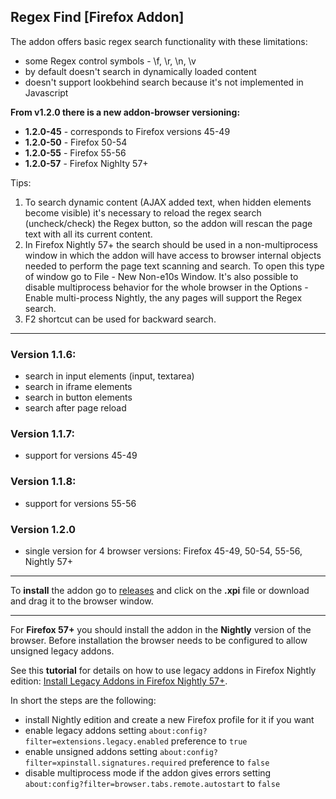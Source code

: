 ## Regex Find [Firefox Addon]

The addon offers basic regex search functionality with these limitations:

- some Regex control symbols - \f, \r, \n, \v
- by default doesn't search in dynamically loaded content
- doesn't support lookbehind search because it's not implemented in Javascript

**From v1.2.0 there is a new addon-browser versioning:**

- **1.2.0-45** - corresponds to Firefox versions 45-49
- **1.2.0-50** - Firefox 50-54
- **1.2.0-55** - Firefox 55-56
- **1.2.0-57** - Firefox Nighlty 57+

Tips:

1. To search dynamic content (AJAX added text, when hidden elements become visible) it's necessary to reload the regex search (uncheck/check) the Regex button, so the addon will rescan the page text with all its current content.
2. In Firefox Nightly 57+ the search should be used in a non-multiprocess window in which the addon will have access to browser internal objects needed to perform the page text scanning and search. To open this type of window go to File - New Non-e10s Window. It's also possible to disable multiprocess behavior for the whole browser in the Options - Enable multi-process Nightly, the any pages will support the Regex search.
3. F2 shortcut can be used for backward search.

---

### Version 1.1.6:

- search in input elements (input, textarea)
- search in iframe elements
- search in button elements
- search after page reload

### Version 1.1.7:

- support for versions 45-49

### Version 1.1.8:

- support for versions 55-56

### Version 1.2.0

- single version for 4 browser versions: Firefox 45-49, 50-54, 55-56, Nightly 57+

---

To **install** the addon go to [releases](https://github.com/mortalis13/Regex-Find/releases) and click on the **.xpi** file or download and drag it to the browser window.

---

For **Firefox 57+** you should install the addon in the **Nightly** version of the browser. Before installation the browser needs to be configured to allow unsigned legacy addons. 

See this **tutorial** for details on how to use legacy addons in Firefox Nightly edition: [Install Legacy Addons in Firefox Nightly 57+](http://pcadvice.co.nf/blog/install-legacy-addons-in-firefox-57).

In short the steps are the following:

- install Nightly edition and create a new Firefox profile for it if you want
- enable legacy addons setting `about:config?filter=extensions.legacy.enabled` preference to `true`
- enable unsigned addons setting `about:config?filter=xpinstall.signatures.required` preference to `false`
- disable multiprocess mode if the addon gives errors setting `about:config?filter=browser.tabs.remote.autostart` to `false`
